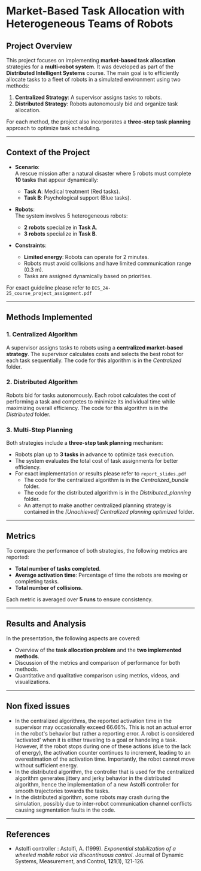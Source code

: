 # Market-Based Task Allocation with Heterogeneous Teams of Robots

## Project Overview
This project focuses on implementing **market-based task allocation** strategies for a **multi-robot system**. It was developed as part of the **Distributed Intelligent Systems** course. The main goal is to efficiently allocate tasks to a fleet of robots in a simulated environment using two methods:
1. **Centralized Strategy**: A supervisor assigns tasks to robots.
2. **Distributed Strategy**: Robots autonomously bid and organize task allocation.

For each method, the project also incorporates a **three-step task planning** approach to optimize task scheduling.

---

## Context of the Project
- **Scenario**:  
  A rescue mission after a natural disaster where 5 robots must complete **10 tasks** that appear dynamically:
   - **Task A**: Medical treatment (Red tasks).  
   - **Task B**: Psychological support (Blue tasks).  

- **Robots**:  
  The system involves 5 heterogeneous robots:  
   - **2 robots** specialize in **Task A**.  
   - **3 robots** specialize in **Task B**.

- **Constraints**:  
   - **Limited energy**: Robots can operate for 2 minutes.  
   - Robots must avoid collisions and have limited communication range (0.3 m).  
   - Tasks are assigned dynamically based on priorities.  


For exact guideline please refer to `DIS_24-25_course_project_assignment.pdf`

---

## Methods Implemented
### 1. Centralized Algorithm  
A supervisor assigns tasks to robots using a **centralized market-based strategy**. The supervisor calculates costs and selects the best robot for each task sequentially. The code for this algorithm is in the *Centralized* folder.

### 2. Distributed Algorithm  
Robots bid for tasks autonomously. Each robot calculates the cost of performing a task and competes to minimize its individual time while maximizing overall efficiency. The code for this algorithm is in the *Distributed* folder.

### 3. Multi-Step Planning  
Both strategies include a **three-step task planning** mechanism:  
   - Robots plan up to **3 tasks** in advance to optimize task execution.  
   - The system evaluates the total cost of task assignments for better efficiency.
   - For exact implementation or results please refer to `report_slides.pdf`
     - The code for the centralized algorithm is in the *Centralized_bundle* folder.
     - The code for the distributed algorithm is in the *Distributed_planning* folder.
     - An attempt to make another centralized planning strategy is contained in the *[Unachieved] Centralized planning optimized* folder.
---

## Metrics  
To compare the performance of both strategies, the following metrics are reported:  
- **Total number of tasks completed**.  
- **Average activation time**: Percentage of time the robots are moving or completing tasks.  
- **Total number of collisions**.

Each metric is averaged over **5 runs** to ensure consistency.

---

## Results and Analysis
In the presentation, the following aspects are covered:  
- Overview of the **task allocation problem** and the **two implemented methods**.  
- Discussion of the metrics and comparison of performance for both methods.  
- Quantitative and qualitative comparison using metrics, videos, and visualizations.

---

## Non fixed issues

- In the centralized algorithms, the reported activation time in the supervisor may occasionally exceed 66.66%. This is not an actual error in the robot's behavior but rather a reporting error. A robot is considered 'activated' when it is either traveling to a goal or handeling a task. However, if the robot stops during one of these actions (due to the lack of energy), the activation counter continues to increment, leading to an overestimation of the activation time. Importantly, the robot cannot move without sufficient energy.
- In the distributed algorithm, the controller that is used for the centralized algorithm generates jittery and jerky behavior in the distributed algorithm, hence the implementation of a new Astolfi controller for smooth trajectories towards the tasks.
- In the distributed algorithm, some robots may crash during the simulation, possibly due to inter-robot communication channel conflicts causing segmentation faults in the code.

---

## References
- Astolfi controller : Astolfi, A. (1999). *Exponential stabilization of a wheeled mobile robot via discontinuous control*. Journal of Dynamic Systems, Measurement, and Control, **121**(1), 121-126.
